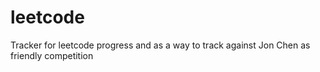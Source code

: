 # leetcode
Tracker for leetcode progress and as a way to track against Jon Chen as friendly competition
